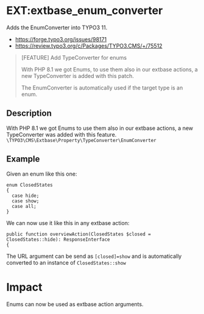 # EXT:extbase_enum_converter

Adds the EnumConverter into TYPO3 11.
- https://forge.typo3.org/issues/98171
- https://review.typo3.org/c/Packages/TYPO3.CMS/+/75512

> [FEATURE] Add TypeConverter for enums
> 
> With PHP 8.1 we got Enums, to use them also in our extbase actions,
> a new TypeConverter is added with this patch.
>
> The EnumConverter is automatically used if the target type is an enum.


## Description

With PHP 8.1 we got Enums to use them also in our extbase actions,
a new TypeConverter was added with this feature. `\TYPO3\CMS\Extbase\Property\TypeConverter\EnumConverter`



## Example

Given an enum like this one:

````
enum ClosedStates
{
  case hide;
  case show;
  case all;
}
````

We can now use it like this in any extbase action:


````
public function overviewAction(ClosedStates $closed = ClosedStates::hide): ResponseInterface
{
````

The URL argument can be send as `[closed]=show` and is automatically converted to an instance of `ClosedStates::show`


Impact
======

Enums can now be used as extbase action arguments.
